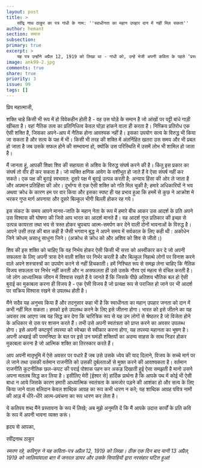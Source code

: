 ```yaml
---
layout: post
title: >
    रवींद्र नाथ ठाकुर का पत्र गांधी के नाम: ''स्वाधीनता का महान उपहार दान में नहीं मिल सकता''
author: hemant
section: समाज
subsection:
primary: true
excerpt: >
    यह पत्र उन्होंने अप्रैल 12, 1919 को लिखा था - गांधी को, उन्हें भेजी अपनी कविता के पहले ‘प्रस्तावना’ के रूप में.
image: ank99-2.jpg
comments: true
share: true
priority: 3
issue: 99
tags: []
---
```


प्रिय महात्माजी,

शक्ति चाहे किसी भी रूप में हो विवेकहीन होती है - वह उस घोड़े के समान है जो आंखों पर पट्टी बांधे गाड़ी खींचता है। वहां नैतिक तत्व का प्रतिनिधित्व केवल घोड़ा हांकने वाला ही करता है। निष्क्रिय प्रतिरोध एक ऐसी शक्ति है, जिसका अपने-आप में नैतिक होना आवश्यक नहीं है। इसका उपयोग सत्य के विरुद्ध भी किया जा सकता है और सत्य के पक्ष में भी। किसी भी तरह की शक्ति में अंतर्निहित खतरा उस समय और भी प्रबल हो जाता है जब उसके सफल होने की सम्भावना हो, क्योंकि उस परिस्थिति में उसमें लोभ भी शामिल हो जाता है।

मैं जानता हूं, आपकी शिक्षा शिव की सहायता से अशिव के विरुद्ध संघर्ष करने की है। किंतु इस प्रकार का संघर्ष तो वीर ही कर सकता है। जो व्यक्ति क्षणिक आवेग के वशीभूत हो जाते हैं वे ऐसा संघर्ष नहीं कर सकते। एक पक्ष की बुराई स्वभावत: दूसरे पक्ष में बुराई उत्पन्न करती है; अन्याय हिंसा की ओर ले जाता है और अपमान प्रतिहिंसा की ओर। दुर्भाग्य से एक ऐसी शक्ति को गति मिल चुकी है; हमारे अधिकारियों ने भय अथवा क्रोध के कारण हम पर वार किया और इसका स्पष्ट ही यह प्रभाव हुआ कि हममें से कुछ ने आक्रोश मे भरकर गुप्त मार्ग अपनाया और दूसरे बिल्कुल भीगी बिल्ली होकर रह गये।

इस संकट के समय आपने मानव-जाति के महान् नेता के रूप में हमारे बीच आकर उस आदर्श के प्रति अपने उस विश्वास की घोषणा की जिसे आप भारत का आदर्श मानते हैं। वह आदर्श गुप्त प्रतिकार की इच्छा से उत्पन्न कायरता तथा भय से त्रस्त होकर चुपचाप आत्म-समर्पण कर देने वाली दोनों भावनाओं के विरुद्ध है। आपने उसी तरह की बात कही है जैसी भगवान बुद्ध ने अपने समय में सर्वकाल के लिए कही थी : अकोधेन जिने क्रोधम् असाधु साधुना जिने। (अक्रोध से क्रोध को और अशिव को शिव से जीतो।)

शिव की इस शक्ति को चाहिए कि वह निर्भय होकर ऐसी किसी भी सत्ता को अस्वीकार कर दे जो अपनी सफलता के लिए अपनी त्रास देने वाली शक्ति पर निर्भर करती है और बिल्कुल निहत्थे लोगों पर विनाश करने वाले अपने शस्त्रास्त्रों का उपयोग करने से नहीं हिचकाती। हमें निश्चित रूप से समझ लेना चाहिए कि नैतिक विजय सफलता पर निर्भर नहीं करती और न असफलता ही उसे उसके गौरव एवं महत्व से वंचित करती है। जो लोग आध्यात्मिक जीवन में विश्वास रखते हैं वे जानते हैं कि जिसके पीछे अतिशय भौतिक बल हो ऐसी बुराई का मुकाबला करना ही विजय है - एक ऐसी विजय है जो प्रत्यक्ष रूप से पराजित हो जाने पर भी आदर्श पर सक्रिय विश्वास रखने से उपलब्ध होती है।

मैंने सदैव यह अनुभव किया हैं और तदनुसार कहा भी है कि स्वाधीनता का महान् उपहार जनता को दान में कभी नहीं मिल सकता। हमको इसे उपलब्ध करने के लिए इसे जीतना होगा। भारत को इसे जीतने का यह अवसर तब आएगा जब यह सिद्ध कर देगा कि चारित्रिक रूप से यह उन लोगों से श्रेष्ठतर है जो विजेता होने के अधिकार से उस पर शासन करते हैं। तभी उसे अपनी स्वतंत्रता को प्राप्त करने का अवसर उपलब्ध होगा। इसे अपनी कष्टपूर्ण तपस्या को स्वेच्छा से स्वीकार करना होगा, यह तपस्या महानता का भूषण है। अपनी अच्छाई की परमनिष्ठा के बल पर इसे उन घमंडी शक्तियों का अदम्य साहस के साथ निडर होकर मुकाबला करना है जो आत्मिक शक्ति का तिरस्कार करते हैं।

आप अपनी मातृभूमि में ऐसे अवसर पर पधारे हैं जब उसे उसके ध्येय की याद दिलाने, विजय के सच्चे मार्ग पर ले जाने तथा उसकी वर्तमान राजनीति को उसकी दुर्बलताओं से मुक्त करने की आवश्यकता है। वर्तमान राजनीति कुटनीतिक छल-कपट की पराई पोशाक पहन कर अकड़ दिखाती हुई ऐसा समझती है मानो उसने अपना मतलब सिद्ध कर लिया है। इसीलिए मेरी [ईश्वर से] हार्दिक प्रार्थना है कि आपके पथ में कोई भी ऐसी बाधा न आये जिसके कारण हमारी आध्यात्मिक स्वतंत्रता के कमजोर पड़ने की आशंका हो और सत्य के लिए किया जाने वाला बलिदान केवल शाब्दिक आग्रह का रूप कभी धारण न करे; यह शाब्दिक आग्रह पवित्र नामों की आड़ में धीरे-धीरे आत्म-प्रवंचना का रूप धारण कर लेता है।

ये कतिपय शब्द मैंने प्रस्तावना के रूप में लिखे; अब मुझे अनुमति दें कि मैं आपके उदात्त कार्यों के प्रति कवि के रूप में अपनी भावना व्यक्त करूं।

हृदय से आपका,

रवींद्रनाथ ठाकुर

*स्मरण रहे, कविगुरु ने यह कविता-पत्र अप्रैल 12, 1919 को लिखा। ठीक एक दिन बाद यानी 13 अप्रैल, 1919 को जालियांवाला बाग़ में जनरल डायर और उसके सिपाहियों द्वारा नरसंहार घटित हुआ!*
